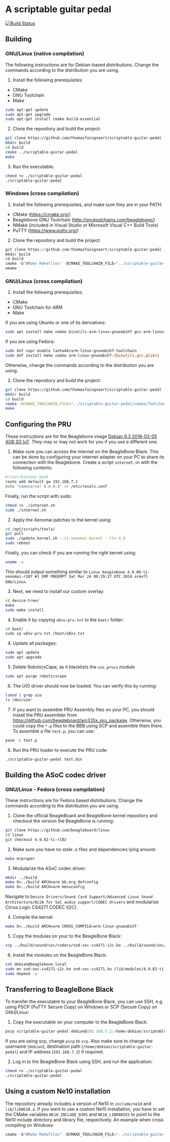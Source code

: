 # A scriptable guitar pedal
[![Build Status](https://travis-ci.org/thomasfaingnaert/scriptable-guitar-pedal.svg?branch=master)](https://travis-ci.org/thomasfaingnaert/scriptable-guitar-pedal)
## Building
### GNU/Linux (native compilation)
The following instructions are for Debian-based distributions.
Change the commands according to the distribution you are using.

1. Install the following prerequisites:
  - CMake
  - GNU Toolchain
  - Make
```bash
sudo apt-get update
sudo apt-get upgrade
sudo apt-get install cmake build-essential
```

2. Clone the repository and build the project:
```bash
git clone https://github.com/thomasfaingnaert/scriptable-guitar-pedal
mkdir build
cd build
cmake ../scriptable-guitar-pedal
make
```

3. Run the executable:
```bash
chmod +x ./scriptable-guitar-pedal
./scriptable-guitar-pedal
```

### Windows (cross compilation)
1. Install the following prerequisites, and make sure they are in your PATH:
  - CMake (https://cmake.org/)
  - Beaglebone GNU Toolchain (http://gnutoolchains.com/beaglebone/)
  - NMake (included in Visual Studio or Microsoft Visual C++ Build Tools)
  - PuTTY (https://www.putty.org/)

2. Clone the repository and build the project:
```powershell
git clone https://github.com/thomasfaingnaert/scriptable-guitar-pedal
mkdir build
cd build
cmake -G"NMake Makefiles" -DCMAKE_TOOLCHAIN_FILE="../scriptable-guitar-pedal/cmake/Toolchain.cmake" ../scriptable-guitar-pedal
nmake
```

### GNU/Linux (cross compilation)
1. Install the following prerequisites:
  - CMake
  - GNU Toolchain for ARM
  - Make

If you are using Ubuntu or one of its derivatives:
```bash
sudo apt install make cmake binutils-arm-linux-gnueabihf gcc-arm-linux-gnueabihf g++-arm-linux-gnueabihf
```

If you are using Fedora:
```bash
sudo dnf copr enable lantw44/arm-linux-gnueabihf-toolchain
sudo dnf install make cmake arm-linux-gnueabihf-{binutils,gcc,glibc}
```

Otherwise, change the commands according to the distribution you are using.

2. Clone the repository and build the project:
```bash
git clone https://github.com/thomasfaingnaert/scriptable-guitar-pedal
mkdir build
cd build
cmake -DCMAKE_TOOLCHAIN_FILE="../scriptable-guitar-pedal/cmake/Toolchain.cmake" ../scriptable-guitar-pedal
make
```

## Configuring the PRU
These instructions are for the Beaglebone image [Debian 9.3 2018-03-05 4GB SD IoT](http://debian.beagleboard.org/images/bone-debian-9.3-iot-armhf-2018-03-05-4gb.img.xz).
They may or may not work for you if you use a different one.

1. Make sure you can access the internet on the BeagleBone Black.
This can be done by configuring your internet adapter on your PC to share its connection with the Beaglebone.
Create a script `internet.sh` with the following contents:
```bash
#!/usr/bin/env bash
route add default gw 192.168.7.1
echo "nameserver 8.8.8.8" >> /etc/resolv.conf
```
Finally, run the script with sudo:
```bash
chmod +x ./internet.sh
sudo ./internet.sh
```

2. Apply the Xenomai patches to the kernel using:
```bash
cd /opt/scripts/tools/
git pull
sudo ./update_kernel.sh --ti-xenomai-kernel --lts-4_9
sudo reboot
```
Finally, you can check if you are running the right kernel using:
```bash
uname -a
```
This should output something similar to `Linux beaglebone 4.9.88-ti-xenomai-r107 #1 SMP PREEMPT Sat Mar 24 09:29:27 UTC 2018 armv7l GNU/Linux`.

3. Next, we need to install our custom overlay:
```bash
cd device-tree/
make
sudo make install
```

4. Enable it by copying `uEnv-pru.txt` to the `boot/` folder:
```bash
cd boot/
sudo cp uEnv-pru.txt /boot/uEnv.txt
```

4. Update all packages:
```bash
sudo apt update
sudo apt upgrade
```

5. Delete RoboticsCape, as it blacklists the `uio_pruss` module
```bash
sudo apt purge roboticscape
```

6. The UIO driver should now be loaded. You can verify this by running:
```bash
lsmod | grep uio
ls /dev/uio*
```

7. If you want to assemble PRU Assembly files on your PC, you should install the PRU assembler from https://github.com/beagleboard/am335x_pru_package.
Otherwise, you could copy the `*.p` files to the BBB using SCP and assemble them there.
To assemble a file `test.p`, you can use:
```bash
pasm -b test.p
```

8. Run the PRU loader to execute the PRU code:
```bash
./scriptable-guitar-pedal test.bin
```

## Building the ASoC codec driver

### GNU/Linux - Fedora (cross compilation)
These instructions are for Fedora based distributions.
Change the commands according to the distribution you are using.

1. Clone the official BeagleBoard and BeagleBone kernel repository and checkout the version the BeagleBone is running:
```bash
git clone https://github.com/beagleboard/linux
cd linux
git checkout 4.9.82-ti-r102
```

2. Make sure you have no stale .o files and dependencies lying around:
```bash
make mrproper
```

3. Modularize the ASoC codec driver:
```bash
mkdir ../build
make O=../build ARCH=arm bb.org_defconfig
make O=../build ARCH=arm menuconfig
```
Navigate to `Device Drivers/Sound Card Support/Advanced Linux Sound Architecture/ALSA for SoC audio support/CODEC drivers`
and modularize Cirrus Logic CS4271 CODEC (I2C).

4. Compile the kernel:
```bash
make O=../build ARCH=arm CROSS_COMPILE=arm-linux-gnueabihf-
```

5. Copy the modules on your to the BeagleBone Black:
```bash
scp ../build/sound/soc/codecs/snd-soc-cs4271-i2c.ko ../build/sound/soc/codecs/snd-soc-cs4271.ko debian@beaglebone.local:~
```

6. Install the modules on the BeagleBone Black:
```bash
ssh debian@beaglebone.local
sudo mv snd-soc-cs4271-i2c.ko snd-soc-cs4271.ko /lib/modules/4.9.82-ti-r102/extra/
sudo depmod -a
```

## Transferring to BeagleBone Black
To transfer the executable to your BeagleBone Black, you can use SSH, e.g. using PSCP (PuTTY Secure Copy) on Windows or SCP (Secure Copy) on GNU/Linux:
1. Copy the executable on your computer to the BeagleBone Black:
```powershell
pscp scriptable-guitar-pedal debian@192.168.7.2:/home/debian/scriptable-guitar-pedal
```
If you are using scp, change `pscp` to `scp`.
Also make sure to change the username (`debian`), destination path (`/home/debian/scriptable-guitar-pedal`) and IP address (`192.168.7.2`) if required.

2. Log in to the BeagleBone Black using SSH, and run the application:
```bash
chmod +x ./scriptable-guitar-pedal
./scriptable-guitar-pedal
```

## Using a custom Ne10 installation
The repository already includes a version of Ne10 in `include/ne10` and `lib/libNE10.a`.
If you want to use a custom Ne10 installation, you have to set the CMake variables `NE10_INCLUDE_DIRS` and `NE10_LIBRARIES` to point to the Ne10 include directory and library file, respectively.
An example when cross compiling on Windows:
```powershell
cmake -G"NMake Makefiles" -DCMAKE_TOOLCHAIN_FILE="../scriptable-guitar-pedal/cmake/Toolchain.cmake" -DNE10_INCLUDE_DIRS="/path/to/ne10/inc" -DNE10_LIBRARIES="/path/to/ne10/build/modules/libNE10.a" ../scriptable-guitar-pedal
```
